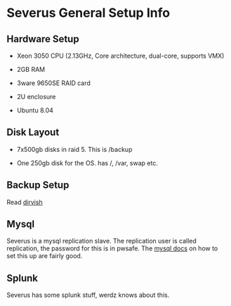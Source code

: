 # Severus General Setup Info

## Hardware Setup


*  Xeon 3050 CPU (2.13GHz, Core architecture, dual-core, supports VMX)

*  2GB RAM

*  3ware 9650SE RAID card

*  2U enclosure

*  Ubuntu 8.04

## Disk Layout


*  7x500gb disks in raid 5. This is /backup

*  One 250gb disk for the OS. has /, /var, swap etc.

## Backup Setup

Read [dirvish](dirvish)

## Mysql

Severus is a mysql replication slave. The replication user is called replication, the password for this is in pwsafe. The [mysql docs](http://dev.mysql.com/doc/refman/5.0/en/replication-howto.html) on how to set this up are fairly good.

## Splunk

Severus has some splunk stuff, werdz knows about this.

